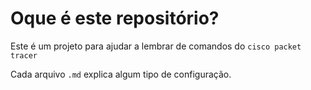 # Oque é este repositório?

Este é um projeto para ajudar a lembrar de comandos do `cisco packet tracer`

Cada arquivo `.md` explica algum tipo de configuração.